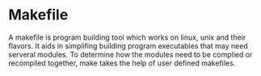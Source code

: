 # Makefile

A makefile is program building tool which works on linux, unix and their flavors. It aids in simplifing building program executables that may need serveral modules. To determine how the modules need to be complied or recompiled together, make takes the help of user defined makefiles.



